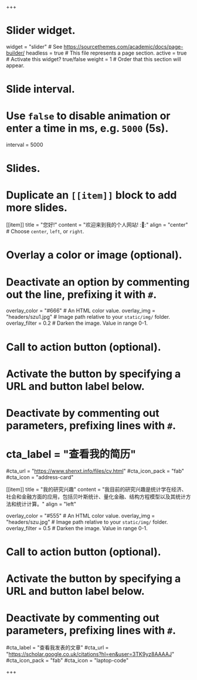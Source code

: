 +++
# Slider widget.
widget = "slider"  # See https://sourcethemes.com/academic/docs/page-builder/
headless = true  # This file represents a page section.
active = true  # Activate this widget? true/false
weight = 1  # Order that this section will appear.

# Slide interval.
# Use `false` to disable animation or enter a time in ms, e.g. `5000` (5s).
interval = 5000

# Slides.
# Duplicate an `[[item]]` block to add more slides.
[[item]]
  title = "您好!"
  content = "欢迎来到我的个人网站! ::tada::"
  align = "center"  # Choose `center`, `left`, or `right`.

  # Overlay a color or image (optional).
  #   Deactivate an option by commenting out the line, prefixing it with `#`.
  overlay_color = "#666"  # An HTML color value.
  overlay_img = "headers/szu1.jpg"  # Image path relative to your `static/img/` folder.
  overlay_filter = 0.2  # Darken the image. Value in range 0-1.

  # Call to action button (optional).
  #   Activate the button by specifying a URL and button label below.
  #   Deactivate by commenting out parameters, prefixing lines with `#`.
 # cta_label = "查看我的简历"
  #cta_url = "https://www.shenxt.info/files/cv.html"
  #cta_icon_pack = "fab"
  #cta_icon = "address-card"

[[item]]
  title = "我的研究兴趣"
  content = "我目前的研究兴趣是统计学在经济、社会和金融方面的应用，包括贝叶斯统计、量化金融、结构方程模型以及其统计方法和统计计算。"
  align = "left"

  overlay_color = "#555"  # An HTML color value.
  overlay_img = "headers/szu.jpg"  # Image path relative to your `static/img/` folder.
  overlay_filter = 0.5  # Darken the image. Value in range 0-1.
  
  # Call to action button (optional).
  #   Activate the button by specifying a URL and button label below.
  #   Deactivate by commenting out parameters, prefixing lines with `#`.
  #cta_label = "查看我发表的文章"
  #cta_url = "https://scholar.google.co.uk/citations?hl=en&user=3TK9yz8AAAAJ"
  #cta_icon_pack = "fab"
  #cta_icon = "laptop-code"
  


+++
